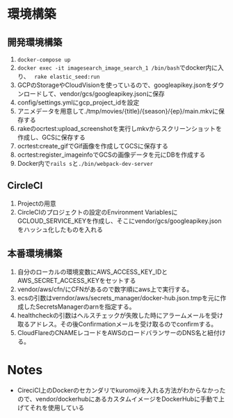 # 環境構築
## 開発環境構築
1. ```docker-compose up```
1. ```docker exec -it imagesearch_image_search_1 /bin/bash```でdocker内に入り、 ``` rake elastic_seed:run```
1. GCPのStorageやCloudVisionを使っているので、googleapikey.jsonをダウンロードして、vendor/gcs/googleapikey.jsonに保存
1. config/settings.ymlにgcp_project_idを設定
1. アニメデータを用意して./tmp/movies/{title}/{season}/{ep}/main.mkvに保存する
1. rakeのocrtest:upload_screenshotを実行しmkvからスクリーンショットを作成し、GCSに保存する
1. ocrtest:create_gifでGif画像を作成してGCSに保存する
1. ocrtest:register_imageinfoでGCSの画像データを元にDBを作成する
1. Docker内で```rails s```と```./bin/webpack-dev-server```

## CircleCI
1. Projectの用意
1. CircleCIのプロジェクトの設定のEnvironment VariablesにGCLOUD_SERVICE_KEYを作成し、そこにvendor/gcs/googleapikey.jsonをハッシュ化したものを入れる


## 本番環境構築
1. 自分のローカルの環境変数にAWS_ACCESS_KEY_IDとAWS_SECRET_ACCESS_KEYをセットする
1. vendor/aws/cfn/にCFNがあるので数字順にaws上で実行する。
1. ecsの引数はverndor/aws/secrets_manager/docker-hub.json.tmpを元に作成したSecretsManagerのarnを指定する。
1. healthcheckの引数はヘルスチェックが失敗した時にアラームメールを受け取るアドレス。その後Confirmationメールを受け取るのでconfirmする。
1. CloudFlareのCNAMEレコードをAWSのロードバランサーのDNS名と紐付ける。

# Notes
- CireciCI上のDockerのセカンダリでkuromojiを入れる方法がわからなかったので、vendor/dockerhubにあるカスタムイメージをDockerHubに手動で上げてそれを使用している